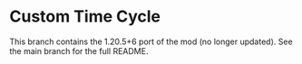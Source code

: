 # Custom Time Cycle

This branch contains the 1.20.5+6 port of the mod (no longer updated). See the main branch for the full README.
